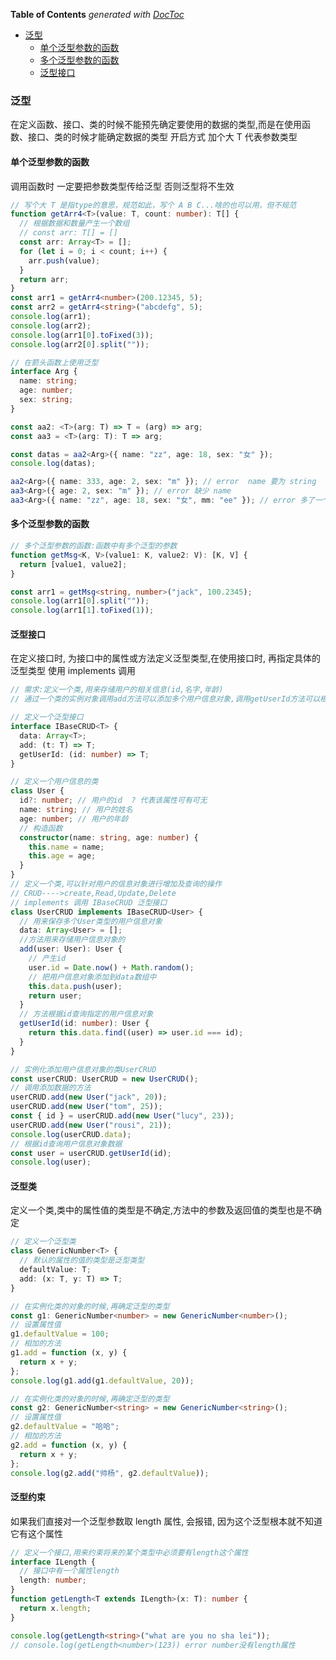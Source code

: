 <!-- START doctoc generated TOC please keep comment here to allow auto update -->
<!-- DON'T EDIT THIS SECTION, INSTEAD RE-RUN doctoc TO UPDATE -->

**Table of Contents** _generated with [DocToc](https://github.com/thlorenz/doctoc)_

- [泛型](#%E6%B3%9B%E5%9E%8B)
  - [单个泛型参数的函数](#%E5%8D%95%E4%B8%AA%E6%B3%9B%E5%9E%8B%E5%8F%82%E6%95%B0%E7%9A%84%E5%87%BD%E6%95%B0)
  - [多个泛型参数的函数](#%E5%A4%9A%E4%B8%AA%E6%B3%9B%E5%9E%8B%E5%8F%82%E6%95%B0%E7%9A%84%E5%87%BD%E6%95%B0)
  - [泛型接口](#%E6%B3%9B%E5%9E%8B%E6%8E%A5%E5%8F%A3)

<!-- END doctoc generated TOC please keep comment here to allow auto update -->

<!--
 * @Author: mrzou
 * @Date: 2021-05-21 17:00:37
 * @LastEditors: mrzou
 * @LastEditTime: 2021-05-21 17:40:54
 * @Description: file content
-->

### 泛型

在定义函数、接口、类的时候不能预先确定要使用的数据的类型,而是在使用函数、接口、类的时候才能确定数据的类型
开启方式 <T> 加个大 T 代表参数类型

#### 单个泛型参数的函数

调用函数时 一定要把参数类型传给泛型 否则泛型将不生效

```ts
// 写个大 T 是指type的意思，规范如此，写个 A B C...啥的也可以用，但不规范
function getArr4<T>(value: T, count: number): T[] {
  // 根据数据和数量产生一个数组
  // const arr: T[] = []
  const arr: Array<T> = [];
  for (let i = 0; i < count; i++) {
    arr.push(value);
  }
  return arr;
}
const arr1 = getArr4<number>(200.12345, 5);
const arr2 = getArr4<string>("abcdefg", 5);
console.log(arr1);
console.log(arr2);
console.log(arr1[0].toFixed(3));
console.log(arr2[0].split(""));

// 在箭头函数上使用泛型
interface Arg {
  name: string;
  age: number;
  sex: string;
}

const aa2: <T>(arg: T) => T = (arg) => arg;
const aa3 = <T>(arg: T): T => arg;

const datas = aa2<Arg>({ name: "zz", age: 18, sex: "女" });
console.log(datas);

aa2<Arg>({ name: 333, age: 2, sex: "m" }); // error  name 要为 string
aa3<Arg>({ age: 2, sex: "m" }); // error 缺少 name
aa3<Arg>({ name: "zz", age: 18, sex: "女", mm: "ee" }); // error 多了一个 mm
```

#### 多个泛型参数的函数

```ts
// 多个泛型参数的函数:函数中有多个泛型的参数
function getMsg<K, V>(value1: K, value2: V): [K, V] {
  return [value1, value2];
}

const arr1 = getMsg<string, number>("jack", 100.2345);
console.log(arr1[0].split(""));
console.log(arr1[1].toFixed(1));
```

#### 泛型接口

在定义接口时, 为接口中的属性或方法定义泛型类型,在使用接口时, 再指定具体的泛型类型
使用 implements 调用

```ts
// 需求:定义一个类,用来存储用户的相关信息(id,名字,年龄)
// 通过一个类的实例对象调用add方法可以添加多个用户信息对象,调用getUserId方法可以根据id获取某个指定的用户信息对象

// 定义一个泛型接口
interface IBaseCRUD<T> {
  data: Array<T>;
  add: (t: T) => T;
  getUserId: (id: number) => T;
}

// 定义一个用户信息的类
class User {
  id?: number; // 用户的id  ? 代表该属性可有可无
  name: string; // 用户的姓名
  age: number; // 用户的年龄
  // 构造函数
  constructor(name: string, age: number) {
    this.name = name;
    this.age = age;
  }
}
// 定义一个类,可以针对用户的信息对象进行增加及查询的操作
// CRUD---->create,Read,Update,Delete
// implements 调用 IBaseCRUD 泛型接口
class UserCRUD implements IBaseCRUD<User> {
  // 用来保存多个User类型的用户信息对象
  data: Array<User> = [];
  //方法用来存储用户信息对象的
  add(user: User): User {
    // 产生id
    user.id = Date.now() + Math.random();
    // 把用户信息对象添加到data数组中
    this.data.push(user);
    return user;
  }
  // 方法根据id查询指定的用户信息对象
  getUserId(id: number): User {
    return this.data.find((user) => user.id === id);
  }
}

// 实例化添加用户信息对象的类UserCRUD
const userCRUD: UserCRUD = new UserCRUD();
// 调用添加数据的方法
userCRUD.add(new User("jack", 20));
userCRUD.add(new User("tom", 25));
const { id } = userCRUD.add(new User("lucy", 23));
userCRUD.add(new User("rousi", 21));
console.log(userCRUD.data);
// 根据id查询用户信息对象数据
const user = userCRUD.getUserId(id);
console.log(user);
```

#### 泛型类

定义一个类,类中的属性值的类型是不确定,方法中的参数及返回值的类型也是不确定

```ts
// 定义一个泛型类
class GenericNumber<T> {
  // 默认的属性的值的类型是泛型类型
  defaultValue: T;
  add: (x: T, y: T) => T;
}

// 在实例化类的对象的时候,再确定泛型的类型
const g1: GenericNumber<number> = new GenericNumber<number>();
// 设置属性值
g1.defaultValue = 100;
// 相加的方法
g1.add = function (x, y) {
  return x + y;
};
console.log(g1.add(g1.defaultValue, 20));

// 在实例化类的对象的时候,再确定泛型的类型
const g2: GenericNumber<string> = new GenericNumber<string>();
// 设置属性值
g2.defaultValue = "哈哈";
// 相加的方法
g2.add = function (x, y) {
  return x + y;
};
console.log(g2.add("帅杨", g2.defaultValue));
```

#### 泛型约束

如果我们直接对一个泛型参数取 length 属性, 会报错, 因为这个泛型根本就不知道它有这个属性

```ts
// 定义一个接口,用来约束将来的某个类型中必须要有length这个属性
interface ILength {
  // 接口中有一个属性length
  length: number;
}
function getLength<T extends ILength>(x: T): number {
  return x.length;
}

console.log(getLength<string>("what are you no sha lei"));
// console.log(getLength<number>(123)) error number没有length属性
```
